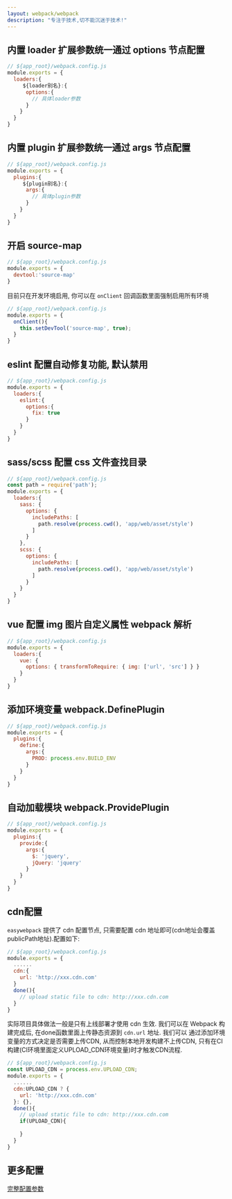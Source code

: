 ```yaml
---
layout: webpack/webpack
description: "专注于技术,切不能沉迷于技术!"
---
```


## 内置 loader 扩展参数统一通过 options 节点配置

```js
// ${app_root}/webpack.config.js
module.exports = {
  loaders:{
     ${loader别名}:{
      options:{
        // 具体loader参数
      }
    }
  }
}
```

## 内置 plugin 扩展参数统一通过 args 节点配置

```js
// ${app_root}/webpack.config.js
module.exports = {
  plugins:{
     ${plugin别名}:{
      args:{
        // 具体plugin参数
      }
    }
  }
}
```

## 开启 source-map


```js
// ${app_root}/webpack.config.js
module.exports = {
  devtool:'source-map'
}
```

目前只在开发环境启用, 你可以在 `onClient` 回调函数里面强制启用所有环境

```js
// ${app_root}/webpack.config.js
module.exports = {
  onClient(){
    this.setDevTool('source-map', true);
  }
}
```

## eslint 配置自动修复功能, 默认禁用

```js
// ${app_root}/webpack.config.js
module.exports = {
  loaders:{
    eslint:{
      options:{
        fix: true
      }
    }
  }
}
```

## sass/scss 配置 css 文件查找目录

```js
// ${app_root}/webpack.config.js
const path = require('path');
module.exports = {
  loaders:{
    sass: {
      options: {
        includePaths: [
          path.resolve(process.cwd(), 'app/web/asset/style')
        ]
      }
    },
    scss: {
      options: {
        includePaths: [
          path.resolve(process.cwd(), 'app/web/asset/style')
        ]
      }
    }
  }
}
```

## vue 配置 img 图片自定义属性 webpack 解析

```js
// ${app_root}/webpack.config.js
module.exports = {
  loaders:{
    vue: {
      options: { transformToRequire: { img: ['url', 'src'] } }
    }
  }
}
```

## 添加环境变量 webpack.DefinePlugin

```js
// ${app_root}/webpack.config.js
module.exports = {
  plugins:{
    define:{
      args:{
        PROD: process.env.BUILD_ENV
      }
    }
  }
}
```

## 自动加载模块 webpack.ProvidePlugin

```js
// ${app_root}/webpack.config.js
module.exports = {
  plugins:{
    provide:{
      args:{
        $: 'jquery',
        jQuery: 'jquery'
      }
    }
  }
}
```

## cdn配置

`easywebpack` 提供了 cdn 配置节点, 只需要配置 cdn 地址即可(cdn地址会覆盖publicPath地址).配置如下:

```js
// ${app_root}/webpack.config.js
module.exports = {
  ......
  cdn:{
    url: 'http://xxx.cdn.com'
  }
  done(){
    // upload static file to cdn: http://xxx.cdn.com
  }
}
```

实际项目具体做法一般是只有上线部署才使用 cdn 生效. 我们可以在 Webpack 构建完成后, 在done函数里面上传静态资源到 `cdn.url` 地址.
我们可以 通过添加环境变量的方式决定是否需要上传CDN, 从而控制本地开发构建不上传CDN, 只有在CI构建(CI环境里面定义UPLOAD_CDN环境变量)时才触发CDN流程.

```js
// ${app_root}/webpack.config.js
const UPLOAD_CDN = process.env.UPLOAD_CDN;
module.exports = {
  ......
  cdn:UPLOAD_CDN ? {
    url: 'http://xxx.cdn.com'
  }: {},
  done(){
    // upload static file to cdn: http://xxx.cdn.com
    if(UPLOAD_CDN){
      
    }
  }
}
```



## 更多配置

[完整配置参数](/easywebpack/webpack/config/)